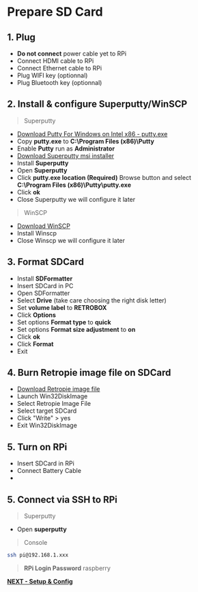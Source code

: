 # Prepare SD Card

## 1. Plug

- **Do not connect** power cable yet to RPi
- Connect HDMI cable to RPi
- Connect Ethernet cable to RPi
- Plug WIFI key (optionnal)
- Plug Bluetooth key (optionnal)

## 2. Install & configure Superputty/WinSCP

> Superputty

- [Download Putty For Windows on Intel x86 - putty.exe](http://www.putty.org)
- Copy **putty.exe** to **C:\Program Files (x86)\Putty**
- Enable **Putty** run as **Administrator**
- [Download Superputty msi installer](https://github.com/jimradford/superputty/releases)
- Install **Superputty**
- Open **Superputty**
- Click **putty.exe location (Required)** Browse button and select **C:\Program Files (x86)\Putty\putty.exe**
- Click **ok**
- Close Superputty we will configure it later

> WinSCP

- [Download WinSCP](https://winscp.net/eng/docs/lang:fr)
- Install Winscp
- Close Winscp we will configure it later

## 3. Format SDCard

- Install **SDFormatter**
- Insert SDCard in PC
- Open SDFormatter
- Select **Drive** (take care choosing the right disk letter)
- Set **volume label** to **RETROBOX**
- Click **Options**
- Set options **Format type** to **quick**
- Set options **Format size adjustment** to **on**
- Click **ok**
- Click **Format**
- Exit

## 4. Burn Retropie image file on SDCard

- [Download Retropie image file](http://blog.petrockblock.com/retropie/retropie-downloads/)
- Launch Win32DiskImage
- Select Retropie Image File
- Select target SDCard
- Click "Write" > yes
- Exit Win32DiskImage

## 5. Turn on RPi

- Insert SDCard in RPi
- Connect Battery Cable
- 
## 5. Connect via SSH to RPi

> Superputty

- Open **superputty**

> Console

```bash
ssh pi@192.168.1.xxx
```

> **RPi Login Password** raspberry

[**NEXT - Setup & Config**](./II-setup_configuration.md)
